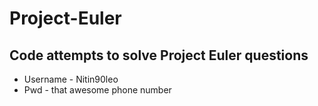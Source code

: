 # Project-Euler

## Code attempts to solve Project Euler questions

+ Username - Nitin90leo
+ Pwd - that awesome phone number 

